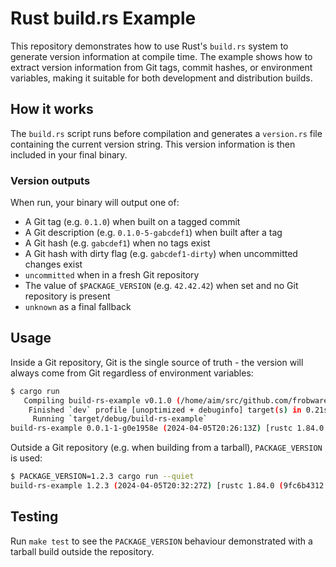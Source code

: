 # Rust build.rs Example

This repository demonstrates how to use Rust's `build.rs` system to generate version information at compile time. The example shows how to extract version information from Git tags, commit hashes, or environment variables, making it suitable for both development and distribution builds.

## How it works

The `build.rs` script runs before compilation and generates a `version.rs` file containing the current version string. This version information is then included in your final binary.

### Version outputs

When run, your binary will output one of:
- A Git tag (e.g. `0.1.0`) when built on a tagged commit
- A Git description (e.g. `0.1.0-5-gabcdef1`) when built after a tag
- A Git hash (e.g. `gabcdef1`) when no tags exist
- A Git hash with dirty flag (e.g. `gabcdef1-dirty`) when uncommitted changes exist
- `uncommitted` when in a fresh Git repository
- The value of `$PACKAGE_VERSION` (e.g. `42.42.42`) when set and no Git repository is present
- `unknown` as a final fallback

## Usage

Inside a Git repository, Git is the single source of truth - the version will always come from Git regardless of environment variables:
```bash
$ cargo run
   Compiling build-rs-example v0.1.0 (/home/aim/src/github.com/frobware/r/build-rs-example)
    Finished `dev` profile [unoptimized + debuginfo] target(s) in 0.21s
     Running `target/debug/build-rs-example`
build-rs-example 0.0.1-1-g0e1958e (2024-04-05T20:26:13Z) [rustc 1.84.0 (9fc6b4312 2025-01-07) (Fedora 1.84.0-3.fc41)]
```

Outside a Git repository (e.g. when building from a tarball), `PACKAGE_VERSION` is used:
```bash
$ PACKAGE_VERSION=1.2.3 cargo run --quiet
build-rs-example 1.2.3 (2024-04-05T20:32:27Z) [rustc 1.84.0 (9fc6b4312 2025-01-07) (Fedora 1.84.0-3.fc41)]
```

## Testing

Run `make test` to see the `PACKAGE_VERSION` behaviour demonstrated with a tarball build outside the repository.
